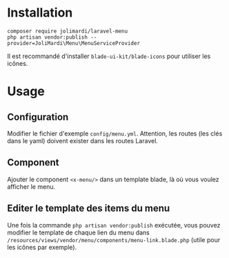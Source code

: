 # Installation

```
composer require jolimardi/laravel-menu
php artisan vendor:publish --provider=JoliMardi\Menu\MenuServiceProvider
```
Il est recommandé d'installer `blade-ui-kit/blade-icons` pour utiliser les icônes.


# Usage

## Configuration
Modifier le fichier d'exemple `config/menu.yml`.
Attention, les routes (les clés dans le yaml) doivent exister dans les routes Laravel.

## Component
Ajouter le component `<x-menu/>` dans un template blade, là où vous voulez afficher le menu.

## Editer le template des items du menu
Une fois la commande `php artisan vendor:publish` exécutée, vous pouvez modifier le template de chaque lien du menu dans `/resources/views/vendor/menu/components/menu-link.blade.php` (utile pour les icônes par exemple).
